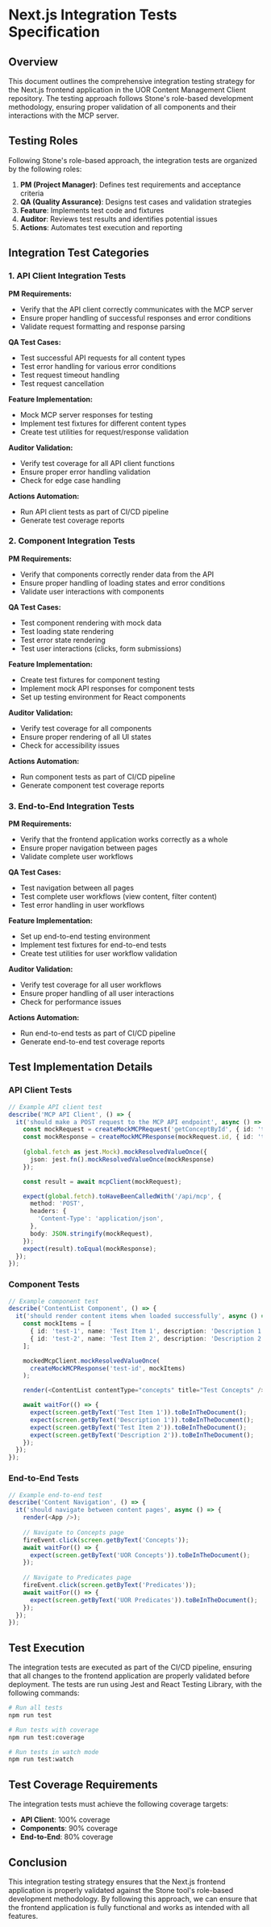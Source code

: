 # Next.js Integration Tests Specification

## Overview

This document outlines the comprehensive integration testing strategy for the Next.js frontend application in the UOR Content Management Client repository. The testing approach follows Stone's role-based development methodology, ensuring proper validation of all components and their interactions with the MCP server.

## Testing Roles

Following Stone's role-based approach, the integration tests are organized by the following roles:

1. **PM (Project Manager)**: Defines test requirements and acceptance criteria
2. **QA (Quality Assurance)**: Designs test cases and validation strategies
3. **Feature**: Implements test code and fixtures
4. **Auditor**: Reviews test results and identifies potential issues
5. **Actions**: Automates test execution and reporting

## Integration Test Categories

### 1. API Client Integration Tests

**PM Requirements:**
- Verify that the API client correctly communicates with the MCP server
- Ensure proper handling of successful responses and error conditions
- Validate request formatting and response parsing

**QA Test Cases:**
- Test successful API requests for all content types
- Test error handling for various error conditions
- Test request timeout handling
- Test request cancellation

**Feature Implementation:**
- Mock MCP server responses for testing
- Implement test fixtures for different content types
- Create test utilities for request/response validation

**Auditor Validation:**
- Verify test coverage for all API client functions
- Ensure proper error handling validation
- Check for edge case handling

**Actions Automation:**
- Run API client tests as part of CI/CD pipeline
- Generate test coverage reports

### 2. Component Integration Tests

**PM Requirements:**
- Verify that components correctly render data from the API
- Ensure proper handling of loading states and error conditions
- Validate user interactions with components

**QA Test Cases:**
- Test component rendering with mock data
- Test loading state rendering
- Test error state rendering
- Test user interactions (clicks, form submissions)

**Feature Implementation:**
- Create test fixtures for component testing
- Implement mock API responses for component tests
- Set up testing environment for React components

**Auditor Validation:**
- Verify test coverage for all components
- Ensure proper rendering of all UI states
- Check for accessibility issues

**Actions Automation:**
- Run component tests as part of CI/CD pipeline
- Generate component test coverage reports

### 3. End-to-End Integration Tests

**PM Requirements:**
- Verify that the frontend application works correctly as a whole
- Ensure proper navigation between pages
- Validate complete user workflows

**QA Test Cases:**
- Test navigation between all pages
- Test complete user workflows (view content, filter content)
- Test error handling in user workflows

**Feature Implementation:**
- Set up end-to-end testing environment
- Implement test fixtures for end-to-end tests
- Create test utilities for user workflow validation

**Auditor Validation:**
- Verify test coverage for all user workflows
- Ensure proper handling of all user interactions
- Check for performance issues

**Actions Automation:**
- Run end-to-end tests as part of CI/CD pipeline
- Generate end-to-end test coverage reports

## Test Implementation Details

### API Client Tests

```typescript
// Example API client test
describe('MCP API Client', () => {
  it('should make a POST request to the MCP API endpoint', async () => {
    const mockRequest = createMockMCPRequest('getConceptById', { id: 'test-123' });
    const mockResponse = createMockMCPResponse(mockRequest.id, { id: 'test-123', name: 'Test Concept' });
    
    (global.fetch as jest.Mock).mockResolvedValueOnce({
      json: jest.fn().mockResolvedValueOnce(mockResponse)
    });

    const result = await mcpClient(mockRequest);

    expect(global.fetch).toHaveBeenCalledWith('/api/mcp', {
      method: 'POST',
      headers: {
        'Content-Type': 'application/json',
      },
      body: JSON.stringify(mockRequest),
    });
    expect(result).toEqual(mockResponse);
  });
});
```

### Component Tests

```typescript
// Example component test
describe('ContentList Component', () => {
  it('should render content items when loaded successfully', async () => {
    const mockItems = [
      { id: 'test-1', name: 'Test Item 1', description: 'Description 1' },
      { id: 'test-2', name: 'Test Item 2', description: 'Description 2' },
    ];

    mockedMcpClient.mockResolvedValueOnce(
      createMockMCPResponse('test-id', mockItems)
    );

    render(<ContentList contentType="concepts" title="Test Concepts" />);

    await waitFor(() => {
      expect(screen.getByText('Test Item 1')).toBeInTheDocument();
      expect(screen.getByText('Description 1')).toBeInTheDocument();
      expect(screen.getByText('Test Item 2')).toBeInTheDocument();
      expect(screen.getByText('Description 2')).toBeInTheDocument();
    });
  });
});
```

### End-to-End Tests

```typescript
// Example end-to-end test
describe('Content Navigation', () => {
  it('should navigate between content pages', async () => {
    render(<App />);
    
    // Navigate to Concepts page
    fireEvent.click(screen.getByText('Concepts'));
    await waitFor(() => {
      expect(screen.getByText('UOR Concepts')).toBeInTheDocument();
    });
    
    // Navigate to Predicates page
    fireEvent.click(screen.getByText('Predicates'));
    await waitFor(() => {
      expect(screen.getByText('UOR Predicates')).toBeInTheDocument();
    });
  });
});
```

## Test Execution

The integration tests are executed as part of the CI/CD pipeline, ensuring that all changes to the frontend application are properly validated before deployment. The tests are run using Jest and React Testing Library, with the following commands:

```bash
# Run all tests
npm run test

# Run tests with coverage
npm run test:coverage

# Run tests in watch mode
npm run test:watch
```

## Test Coverage Requirements

The integration tests must achieve the following coverage targets:

- **API Client**: 100% coverage
- **Components**: 90% coverage
- **End-to-End**: 80% coverage

## Conclusion

This integration testing strategy ensures that the Next.js frontend application is properly validated against the Stone tool's role-based development methodology. By following this approach, we can ensure that the frontend application is fully functional and works as intended with all features.
